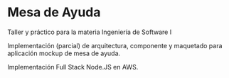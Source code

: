 # Mesa de Ayuda

Taller y práctico para la materia Ingeniería de Software I

Implementación (parcial) de arquitectura, componente y maquetado para 
aplicación mockup de mesa de ayuda.

Implementación Full Stack Node.JS en AWS.
